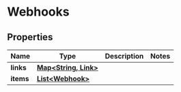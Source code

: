 

# Webhooks


## Properties

Name | Type | Description | Notes
------------ | ------------- | ------------- | -------------
**links** | [**Map&lt;String, Link&gt;**](Link.md) |  | 
**items** | [**List&lt;Webhook&gt;**](Webhook.md) |  | 



